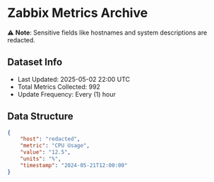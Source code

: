 # Zabbix Metrics Archive

⚠️ **Note**: Sensitive fields like hostnames and system descriptions are redacted.

## Dataset Info
- Last Updated: 2025-05-02 22:00 UTC
- Total Metrics Collected: 992
- Update Frequency: Every (1) hour

## Data Structure
```json
{
    "host": "redacted",
    "metric": "CPU Usage",
    "value": "12.5",
    "units": "%",
    "timestamp": "2024-05-21T12:00:00"
}
```
